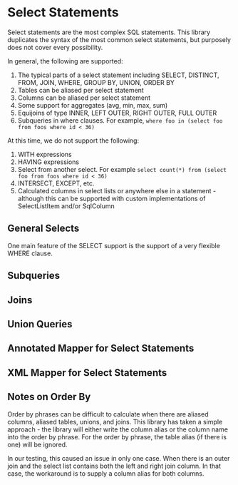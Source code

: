 # Select Statements

Select statements are the most complex SQL statements.  This library duplicates the syntax of the most common
select statements, but purposely does not cover every possibility.

In general, the following are supported:

1. The typical parts of a select statement including SELECT, DISTINCT, FROM, JOIN, WHERE, GROUP BY, UNION,
   ORDER BY
2. Tables can be aliased per select statement
3. Columns can be aliased per select statement
4. Some support for aggregates (avg, min, max, sum)
5. Equijoins of type INNER, LEFT OUTER, RIGHT OUTER, FULL OUTER
6. Subqueries in where clauses.  For example, `where foo in (select foo from foos where id < 36)` 

At this time, we do not support the following:

1. WITH expressions
2. HAVING expressions
3. Select from another select.  For example `select count(*) from (select foo from foos where id < 36)`
4. INTERSECT, EXCEPT, etc.
5. Calculated columns in select lists or anywhere else in a statement - although this can be supported with
   custom implementations of SelectListItem and/or SqlColumn

## General Selects
One main feature of the SELECT support is the support of a very flexible WHERE clause.
 
## Subqueries

## Joins

## Union Queries

## Annotated Mapper for Select Statements

## XML Mapper for Select Statements

## Notes on Order By

Order by phrases can be difficult to calculate when there are aliased columns, aliased tables, unions, and joins.
This library has taken a simple approach - the library will either write the column alias or the column
name into the order by phrase.  For the order by phrase, the table alias (if there is one) will be ignored.

In our testing, this caused an issue in only one case.  When there is an outer join and the select list contains
both the left and right join column.  In that case, the workaround is to supply a column alias for both columns. 

